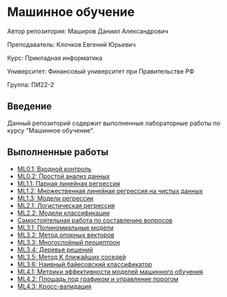 # Машинное обучение

Автор репозитория: Маширов Даниил Александрович

Преподаватель: Клочков Евгений Юрьевич

Курс: Прикладная информатика

Университет: Финансовый университет при Правительстве РФ

Группа: ПИ22-2

## Введение

Данный репозиторий содержит выполненные лабораторные работы по курсу "Машинное обучение". 

## Выполненные работы

- [ML0.1: Входной контроль](https://github.com/10nesse/ML_university/tree/main/ML0.1)
- [ML0.2: Простой анализ данных](https://github.com/10nesse/ML_university/tree/main/ML0.2)
- [ML1.1: Парная линейная регрессия](https://github.com/10nesse/ML_university/tree/main/ML1.1)
- [ML1.2: Множественная линейная регрессия на чистых данных](https://github.com/10nesse/ML_university/tree/main/ML1.2)
- [ML1.3: Модели регрессии](https://github.com/10nesse/ML_university/tree/main/ML1.3)
- [ML2.1: Логистическая регрессия](https://github.com/10nesse/ML_university/tree/main/ML2.1)
- [ML2.2: Модели классификации](https://github.com/10nesse/ML_university/tree/main/ML2.2)
- [Самостоятельная работа по составлению вопросов](https://github.com/10nesse/ML_university/tree/main/Самостоятельная%20работа%20по%20составлению%20вопросов)
- [ML3.1: Полиномиальные модели](https://github.com/10nesse/ML_university/tree/main/ML3.1)
- [ML3.2: Метод опорных векторов](https://github.com/10nesse/ML_university/tree/main/ML3.2)
- [ML3.3: Многослойный перцептрон](https://github.com/10nesse/ML_university/tree/main/ML3.3)
- [ML3.4: Деревья решений](https://github.com/10nesse/ML_university/tree/main/ML3.4)
- [ML3.5: Метод K ближайших соседей](https://github.com/10nesse/ML_university/tree/main/ML3.5)
- [ML3.6: Наивный байесовский классификатор](https://github.com/10nesse/ML_university/tree/main/ML3.6)
- [ML4.1: Метрики эффективности моделей машинного обучения](https://github.com/10nesse/ML_university/tree/main/ML4.1)
- [ML4.2: Площадь под графиком и управление порогом](https://github.com/10nesse/ML_university/tree/main/ML4.2)
- [ML4.3: Кросс-валидация](https://github.com/10nesse/ML_university/tree/main/ML4.3)





 





